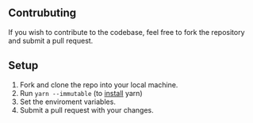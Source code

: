 ## Contrubuting 
If you wish to contribute to the codebase, feel free to fork the repository and submit a pull request.

## Setup
1. Fork and clone the repo into your local machine.
2. Run `yarn --immutable` (to [install](https://yarnpkg.com/getting-started/install) yarn)
3. Set the enviroment variables.
4. Submit a pull request with your changes.  